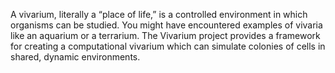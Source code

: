 A vivarium, literally a “place of life,” is a controlled environment in which organisms can be studied. You might have encountered examples of vivaria like an aquarium or a terrarium. The Vivarium project provides a framework for creating a computational vivarium which can simulate colonies of cells in shared, dynamic environments.